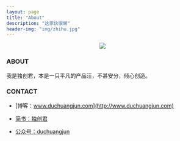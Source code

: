 ```yaml
---
layout: page
title: "About"
description: "这家伙很懒"
header-img: "img/zhihu.jpg"
---
```



<center>
    <p><img src="http://ov82ohkmk.bkt.clouddn.com/17-8-25/94244079.jpg" align="center"></p>
</center>

### ABOUT

我是独创君，本是一只平凡的产品汪，不甚安分，倾心创造。

### CONTACT

- [博客：www.duchuangjun.com](http://www.duchuangjun.com)

- [简书：独创君](http://www.jianshu.com/u/e7224205072a)

- [公众号：duchuangjun](http://ov82ohkmk.bkt.clouddn.com/17-8-25/58406373.jpg)






